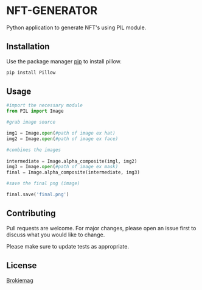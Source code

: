 # NFT-GENERATOR

Python application to generate NFT's using PIL module.

## Installation

Use the package manager [pip](https://pip.pypa.io/en/stable/) to install pillow.

```bash
pip install Pillow
```

## Usage

```python
#import the necessary module
from PIL import Image  

#grab image source

img1 = Image.open(#path of image ex hat)
img2 = Image.open(#path of image ex face)

#combines the images
 
intermediate = Image.alpha_composite(imgl, img2) 
img3 = Image.open(#path of image ex mask) 
final = Image.alpha_composite(intermediate, img3) 

#save the final png (image)

final.save('final.png')
```

## Contributing
Pull requests are welcome. For major changes, please open an issue first to discuss what you would like to change.

Please make sure to update tests as appropriate.

## License
[Brokiemag](https://Brokiemag.me)
